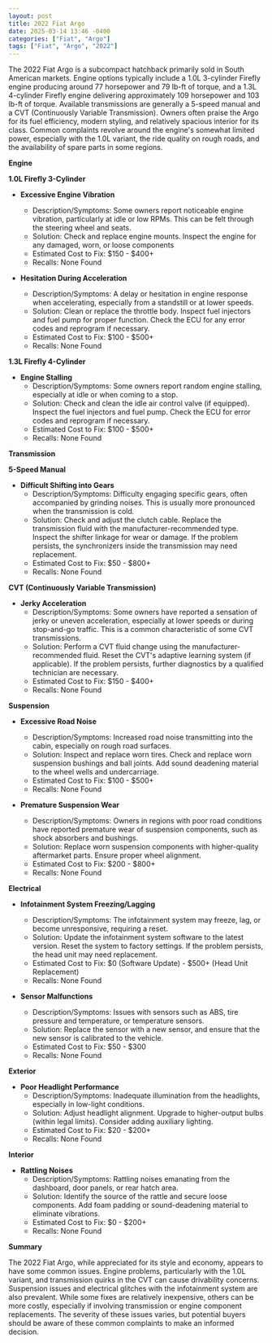 ```yaml
---
layout: post
title: 2022 Fiat Argo
date: 2025-03-14 13:46 -0400
categories: ["Fiat", "Argo"]
tags: ["Fiat", "Argo", "2022"]
---
```

The 2022 Fiat Argo is a subcompact hatchback primarily sold in South American markets. Engine options typically include a 1.0L 3-cylinder Firefly engine producing around 77 horsepower and 79 lb-ft of torque, and a 1.3L 4-cylinder Firefly engine delivering approximately 109 horsepower and 103 lb-ft of torque. Available transmissions are generally a 5-speed manual and a CVT (Continuously Variable Transmission). Owners often praise the Argo for its fuel efficiency, modern styling, and relatively spacious interior for its class. Common complaints revolve around the engine's somewhat limited power, especially with the 1.0L variant, the ride quality on rough roads, and the availability of spare parts in some regions.

**Engine**

**1.0L Firefly 3-Cylinder**

*   **Excessive Engine Vibration**
    *   Description/Symptoms: Some owners report noticeable engine vibration, particularly at idle or low RPMs. This can be felt through the steering wheel and seats.
    *   Solution: Check and replace engine mounts. Inspect the engine for any damaged, worn, or loose components
    *   Estimated Cost to Fix: $150 - $400+
    *   Recalls: None Found

*   **Hesitation During Acceleration**
    *   Description/Symptoms: A delay or hesitation in engine response when accelerating, especially from a standstill or at lower speeds.
    *   Solution: Clean or replace the throttle body. Inspect fuel injectors and fuel pump for proper function. Check the ECU for any error codes and reprogram if necessary.
    *   Estimated Cost to Fix: $100 - $500+
    *   Recalls: None Found

**1.3L Firefly 4-Cylinder**

*   **Engine Stalling**
    *   Description/Symptoms: Some owners report random engine stalling, especially at idle or when coming to a stop.
    *   Solution: Check and clean the idle air control valve (if equipped). Inspect the fuel injectors and fuel pump. Check the ECU for error codes and reprogram if necessary.
    *   Estimated Cost to Fix: $100 - $500+
    *   Recalls: None Found

**Transmission**

**5-Speed Manual**

*   **Difficult Shifting into Gears**
    *   Description/Symptoms: Difficulty engaging specific gears, often accompanied by grinding noises. This is usually more pronounced when the transmission is cold.
    *   Solution: Check and adjust the clutch cable. Replace the transmission fluid with the manufacturer-recommended type. Inspect the shifter linkage for wear or damage. If the problem persists, the synchronizers inside the transmission may need replacement.
    *   Estimated Cost to Fix: $50 - $800+
    *   Recalls: None Found

**CVT (Continuously Variable Transmission)**

*   **Jerky Acceleration**
    *   Description/Symptoms: Some owners have reported a sensation of jerky or uneven acceleration, especially at lower speeds or during stop-and-go traffic. This is a common characteristic of some CVT transmissions.
    *   Solution: Perform a CVT fluid change using the manufacturer-recommended fluid. Reset the CVT's adaptive learning system (if applicable). If the problem persists, further diagnostics by a qualified technician are necessary.
    *   Estimated Cost to Fix: $150 - $400+
    *   Recalls: None Found

**Suspension**

*   **Excessive Road Noise**
    *   Description/Symptoms: Increased road noise transmitting into the cabin, especially on rough road surfaces.
    *   Solution: Inspect and replace worn tires. Check and replace worn suspension bushings and ball joints. Add sound deadening material to the wheel wells and undercarriage.
    *   Estimated Cost to Fix: $100 - $500+
    *   Recalls: None Found

*   **Premature Suspension Wear**
    *   Description/Symptoms: Owners in regions with poor road conditions have reported premature wear of suspension components, such as shock absorbers and bushings.
    *   Solution: Replace worn suspension components with higher-quality aftermarket parts. Ensure proper wheel alignment.
    *   Estimated Cost to Fix: $200 - $800+
    *   Recalls: None Found

**Electrical**

*   **Infotainment System Freezing/Lagging**
    *   Description/Symptoms: The infotainment system may freeze, lag, or become unresponsive, requiring a reset.
    *   Solution: Update the infotainment system software to the latest version. Reset the system to factory settings. If the problem persists, the head unit may need replacement.
    *   Estimated Cost to Fix: $0 (Software Update) - $500+ (Head Unit Replacement)
    *   Recalls: None Found

*   **Sensor Malfunctions**
    * Description/Symptoms: Issues with sensors such as ABS, tire pressure and temperature, or temperature sensors.
    * Solution: Replace the sensor with a new sensor, and ensure that the new sensor is calibrated to the vehicle.
    * Estimated Cost to Fix: $50 - $300
    * Recalls: None Found

**Exterior**

*   **Poor Headlight Performance**
    *   Description/Symptoms: Inadequate illumination from the headlights, especially in low-light conditions.
    *   Solution: Adjust headlight alignment. Upgrade to higher-output bulbs (within legal limits). Consider adding auxiliary lighting.
    *   Estimated Cost to Fix: $20 - $200+
    *   Recalls: None Found

**Interior**

*   **Rattling Noises**
    *   Description/Symptoms: Rattling noises emanating from the dashboard, door panels, or rear hatch area.
    *   Solution: Identify the source of the rattle and secure loose components. Add foam padding or sound-deadening material to eliminate vibrations.
    *   Estimated Cost to Fix: $0 - $200+
    *   Recalls: None Found

**Summary**

The 2022 Fiat Argo, while appreciated for its style and economy, appears to have some common issues. Engine problems, particularly with the 1.0L variant, and transmission quirks in the CVT can cause drivability concerns. Suspension issues and electrical glitches with the infotainment system are also prevalent. While some fixes are relatively inexpensive, others can be more costly, especially if involving transmission or engine component replacements. The severity of these issues varies, but potential buyers should be aware of these common complaints to make an informed decision.

